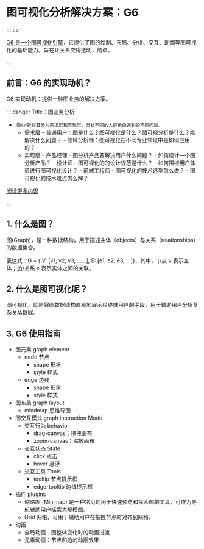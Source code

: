 # 图可视化分析解决方案：G6

::: tip

[G6 是一个图可视化引擎](https://g6.antv.antgroup.com/manual/introduction)，它提供了图的绘制、布局、分析、交互、动画等图可视化的基础能力。旨在让关系变得透明，简单。

:::

## 前言：G6 的实现动机？

G6 实现动机：提供一种图业务的解决方案。

::: danger Title：图业务分析

- 图业务`将其分为需求层和实现层，分析不同的⼈群⻆⾊遇到的不同问题。`
  - 需求层 - 普通⽤户：图是什么？图可视化是什么？图可视分析是什么？能解决什么问题？ - 领域分析师：图可视化在不同专业领域中是如何应⽤的？
  - 实现层 - 产品经理 - 图分析产品要解决⽤户什么问题？ - 如何设计⼀个图分析产品？ - 设计师 - 图可视化的的设计规范是什么？ - 如何围绕⽤户体验进⾏图可视化设计？ - 前端⼯程师 - 图可视化的技术选型怎么做？ - 图可视化的技术难点怎么解？

[阅读更多内容](https://gw.alipayobjects.com/os/bmw-prod/c8ddbda8-c742-4c11-9c68-3783dd5954b9.pdf)

:::

## 1. 什么是图？

图(Graph)，是一种数据结构，用于描述主体（objects）与关系（relationships）的数据集合。

表达式：G = { V: [v1, v2, v3, ……], E: [e1, e2, e3, ...]}，其中，节点 v 表示主体；边/关系 e 表示实体之间的关联。

## 2. 什么是图可视化呢？

图可视化，就是将图数据结构直观地展示给终端用户的手段，用于辅助用户分析复杂关系数据。

## 3. G6 使用指南

- 图元素 graph element
  - node 节点
    - shape 形状
    - style 样式
  - edge 边线
    - shape 形状
    - style 样式
- 图布局 graph layout
  - mindmap 思维导图
- 图交互模式 graph interaction Mode
  - 交互行为 behavior
    - drag-canvas：拖拽画布
    - zoom-canvas：缩放画布
  - 交互状态 State
    - click 点击
    - hover 悬浮
  - 交互工具 Tools
    - tooltip 节点提示框
    - edge-tooltip 边线提示框
- 插件 plugins
  - 缩略图 (Minimap) 是一种常见的用于快速预览和探索图的工具，可作为导航辅助用户探索大规模图。
  - Grid 网格，可用于辅助用户在拖拽节点时对齐到网格。
- 动画
  - 全局动画：图整体变化时的动画过渡
  - 元素动画：节点和边的动画效果
